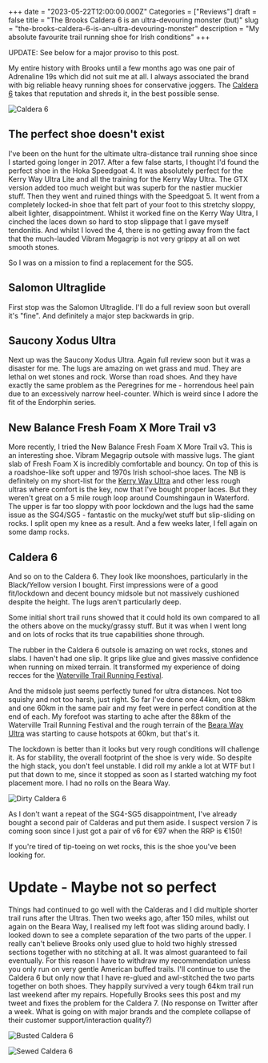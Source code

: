 +++
date = "2023-05-22T12:00:00.000Z"
Categories = ["Reviews"]
draft = false
title = "The Brooks Caldera 6 is an ultra-devouring monster (but)"
slug = "the-brooks-caldera-6-is-an-ultra-devouring-monster"
description = "My absolute favourite trail running shoe for Irish conditions"
+++

UPDATE: See below for a major proviso to this post.

My entire history with Brooks until a few months ago was one pair of Adrenaline 19s which did not suit me at all. I always associated the brand with big reliable heavy running shoes for conservative joggers. The [Caldera 6](https://www.brooksrunning.com/en_ie/caldera-6-mens-distance-trail-running-shoe/110379.html) takes that reputation and shreds it, in the best possible sense.

![Caldera 6](/images/2023/05/caldera-6-mens-trail-running-shoe.png)

## The perfect shoe doesn't exist
I've been on the hunt for the ultimate ultra-distance trail running shoe since I started going longer in 2017. After a few false starts, I thought I'd found the perfect shoe in the Hoka Speedgoat 4. It was absolutely perfect for the Kerry Way Ultra Lite and all the training for the Kerry Way Ultra. The GTX version added too much weight but was superb for the nastier muckier stuff. Then they went and ruined things with the Speedgoat 5. It went from a completely locked-in shoe that felt part of your foot to this stretchy sloppy, albeit lighter, disappointment. Whilst it worked fine on the Kerry Way Ultra, I cinched the laces down so hard to stop slippage that I gave myself tendonitis. And whilst I loved the 4, there is no getting away from the fact that the much-lauded Vibram Megagrip is not very grippy at all on wet smooth stones.

So I was on a mission to find a replacement for the SG5. 

## Salomon Ultraglide
First stop was the Salomon Ultraglide. I'll do a full review soon but overall it's "fine". And definitely a major step backwards in grip.

## Saucony Xodus Ultra
Next up was the Saucony Xodus Ultra. Again full review soon but it was a disaster for me. The lugs are amazing on wet grass and mud. They are lethal on wet stones and rock. Worse than road shoes. And they have exactly the same problem as the Peregrines for me - horrendous heel pain due to an excessively narrow heel-counter. Which is weird since I adore the fit of the Endorphin series.

## New Balance Fresh Foam X More Trail v3
More recently, I tried the New Balance Fresh Foam X More Trail v3. This is an interesting shoe. Vibram Megagrip outsole with massive lugs. The giant slab of Fresh Foam X is incredibly comfortable and bouncy. On top of this is a roadshoe-like soft upper and 1970s Irish school-shoe laces. The NB is definitely on my short-list for the [Kerry Way Ultra](https://kerrywayultra.com/) and other less rough ultras where comfort is the key, now that I've bought proper laces. But they weren't great on a 5 mile rough loop around Coumshingaun in Waterford. The upper is far too sloppy with poor lockdown and the lugs had the same issue as the SG4/SG5 - fantastic on the mucky/wet stuff but slip-sliding on rocks. I split open my knee as a result. And a few weeks later, I fell again on some damp rocks.

## Caldera 6
And so on to the Caldera 6. They look like moonshoes, particularly in the Black/Yellow version I bought. First impressions were of a good fit/lockdown and decent bouncy midsole but not massively cushioned despite the height. The lugs aren't particularly deep. 

Some initial short trail runs showed that it could hold its own compared to all the others above on the mucky/grassy stuff. But it was when I went long and on lots of rocks that its true capabilities shone through.

The rubber in the Caldera 6 outsole is amazing on wet rocks, stones and slabs. I haven't had one slip. It grips like glue and gives massive confidence when running on mixed terrain. It transformed my experience of doing recces for the [Waterville Trail Running Festival](https://www.watervilletrailrunningfestival.com/).

And the midsole just seems perfectly tuned for ultra distances. Not too squishy and not too harsh, just right. So far I've done one 44km, one 88km and one 60km in the same pair and my feet were in perfect condition at the end of each. My forefoot was starting to ache after the 88km of the Waterville Trail Running Festival and the rough terrain of the [Beara Way Ultra](https://www.imra.ie/events/view/id/2259) was starting to cause hotspots at 60km, but that's it. 

The lockdown is better than it looks but very rough conditions will challenge it. As for stability, the overall footprint of the shoe is very wide. So despite the high stack, you don't feel unstable. I did roll my ankle a lot at WTF but I put that down to me, since it stopped as soon as I started watching my foot placement more. I had no rolls on the Beara Way.

![Dirty Caldera 6](/images/2023/05/dirty_caldera.png)

As I don't want a repeat of the SG4-SG5 disappointment, I've already bought a second pair of Calderas and put them aside. I suspect version 7 is coming soon since I just got a pair of v6 for €97 when the RRP is €150!

If you're tired of tip-toeing on wet rocks, this is the shoe you've been looking for.

# Update - Maybe not so perfect
Things had continued to go well with the Calderas and I did multiple shorter trail runs after the Ultras. Then two weeks ago, after 150 miles, whilst out again on the Beara Way, I realised my left foot was sliding around badly. I looked down to see a complete separation of the two parts of the upper. I really can't believe Brooks only used glue to hold two highly stressed sections together with no stitching at all. It was almost guaranteed to fail eventually. For this reason I have to withdraw my recommendation unless you only run on very gentle American buffed trails. I'll continue to use the Caldera 6 but only now that I have re-glued and awl-stitched the two parts together on both shoes. They happily survived a very tough 64km trail run last weekend after my repairs. Hopefully Brooks sees this post and my tweet and fixes the problem for the Caldera 7. (No response on Twitter after a week. What is going on with major brands and the complete collapse of their customer support/interaction quality?)

![Busted Caldera 6](/images/2023/06/busted_caldera.jpg)

![Sewed Caldera 6](/images/2023/06/sewed_caldera.jpg)


<script type="application/ld+json">{
  "@context": "http://schema.org/",
  "@type": "Product",
  "name": "Brooks Caldera 6",
  "image": "https://conoroneill.com/images/2023/06/busted_caldera.jpg",
  "brand": "Brooks",
  "aggregateRating": {
    "@type": "AggregateRating",
    "ratingValue": "4",
    "bestRating": "5",
    "worstRating": "0",
    "ratingCount": 1,
    "reviewCount": 1
  },
  "review": [
    {
      "@context": "http://schema.org/",
      "@type": "Review",
      "name": "The Brooks Caldera 6 is an ultra-devouring monster (but)",
      "reviewBody": "Amazing on wet rocks but disappointing durability of upper",
      "reviewRating": {
        "@type": "Rating",
        "ratingValue": 4,
        "bestRating": "5",
        "worstRating": "0"
      },
      "datePublished": "05/22/2023",
      "author": {
        "@type": "Person",
        "name": "Conor O'Neill"
      },
      "publisher": {
        "@type": "Organization",
        "name": "conoroneill.com"
      }
    }
  ]
}</script>

